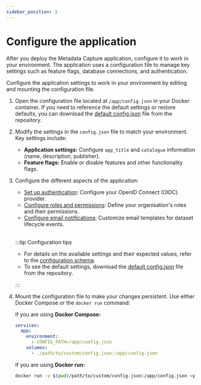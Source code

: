 ```yaml
---
sidebar_position: 3
---
```


# Configure the application

After you deploy the Metadata Capture application, configure it to work in your environment. The application uses a configuration file to manage key settings such as feature flags, database connections, and authentication.


Configure the application settings to work in your environment by editing and mounting the configuration file.

1. Open the configuration file located at `/app/config.json` in your Docker container. If you need to reference the default settings or restore defaults, you can download the <u>default config.json</u> file from the repository.

2. Modify the settings in the `config.json` file to match your environment. Key settings include:
    - **Application settings:** Configure `app_title` and `catalogue` information (name, description, publisher).
    - **Feature flags:** Enable or disable features and other functionality flags.

3. Configure the different aspects of the application:
    - <u>Set up authentication</u>: Configure your OpenID Connect (OIDC) provider.
    - <u>Configure roles and permissions</u>: Define your organisation's roles and their permissions.
    - <u>Configure email notifications</u>: Customize email templates for dataset lifecycle events.

    <br/>

    :::tip Configuration tips

    * For details on the available settings and their expected values, refer to the <u>configuration schema</u>.
    * To see the default settings, download the <u>default config.json</u> file from the repository.

    :::

3. Mount the configuration file to make your changes persistent. Use either Docker Compose or the `docker run` command:

    If you are using **Docker Compose:**
    ```yaml
    services:
      app:
        environment:
          - CONFIG_PATH=/app/config.json
        volumes:
          - ./path/to/custom/config.json:/app/config.json
    ```

    If you are using **Docker run:**
    ```bash
    docker run -v $(pwd)/path/to/custom/config.json:/app/config.json <your-app-name> -e CONFIG_PATH=/app/config.json
    ```
